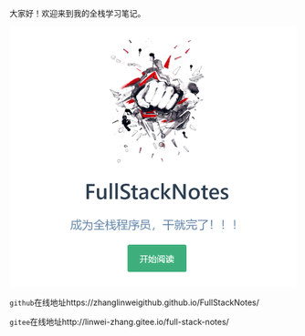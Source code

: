 大家好！欢迎来到我的全栈学习笔记。

![image-20230410152203086](/images/image-20230410152203086.png)

`github`在线地址https://zhanglinweigithub.github.io/FullStackNotes/

`gitee`在线地址http://linwei-zhang.gitee.io/full-stack-notes/